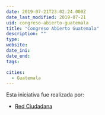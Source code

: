 ```yaml
---
date: 2019-07-21T23:02:24.000Z
date_last_modified: 2019-07-21
uid: congreso-abierto-guatemala
title: "Congreso Abierto Guatemala"
description: ""
type: 
website: 
date_ini: 
date_end: 
tags:

cities: 
  - Guatemala
---
```


Esta iniciativa fue realizada por:

- [Red Ciudadana](/i/red-ciudadana.html)
